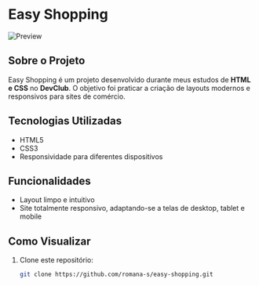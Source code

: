 # Easy Shopping

![Preview]([https://github.com/romana-s/easy-shopping/blob/master/img/imgs.png?raw=true](https://github.com/romana-s/easy-shopping/blob/master/img/png.png))

## Sobre o Projeto
Easy Shopping é um projeto desenvolvido durante meus estudos de **HTML e CSS** no **DevClub**. O objetivo foi praticar a criação de layouts modernos e responsivos para sites de comércio.

## Tecnologias Utilizadas
- HTML5  
- CSS3  
- Responsividade para diferentes dispositivos  

## Funcionalidades
- Layout limpo e intuitivo  
- Site totalmente responsivo, adaptando-se a telas de desktop, tablet e mobile  

## Como Visualizar
1. Clone este repositório:  
   ```bash
   git clone https://github.com/romana-s/easy-shopping.git
